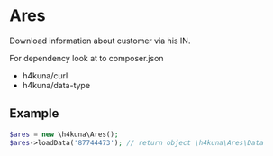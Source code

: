 Ares
====

Download information about customer via his IN.

For dependency look at to composer.json
- h4kuna/curl
- h4kuna/data-type

Example
-------
```php
$ares = new \h4kuna\Ares();
$ares->loadData('87744473'); // return object \h4kuna\Ares\Data
```